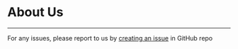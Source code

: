 # About Us
----------

For any issues, please report to us by [creating an issue](https://github.com/societe-generale/failover-lib/issues/new/choose) in GitHub repo

